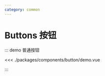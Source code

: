 ```yaml
---
category: common
---
```


# Buttons 按钮

::: demo 普通按钮

<<< ./packages/components/button/demo.vue

:::
